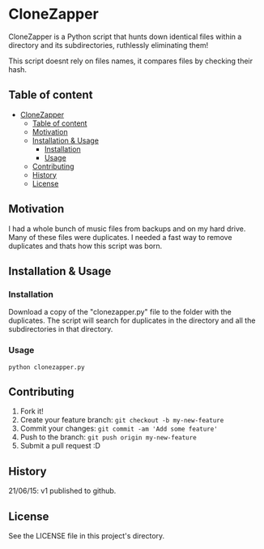 # CloneZapper
CloneZapper is a Python script that hunts down identical files within a directory and its subdirectories, ruthlessly eliminating them! 

This script doesnt rely on files names, it compares files by checking their hash.

## Table of content

- [CloneZapper](#clonezapper)
  - [Table of content](#table-of-content)
  - [Motivation](#motivation)
  - [Installation \& Usage](#installation--usage)
    - [Installation](#installation)
    - [Usage](#usage)
  - [Contributing](#contributing)
  - [History](#history)
  - [License](#license)

## Motivation
I had a whole bunch of music files from backups and on my hard drive. Many of these files were duplicates. I needed a fast way to remove duplicates and thats how this script was born.

## Installation & Usage

### Installation
Download a copy of the "clonezapper.py" file to the folder with the duplicates. The script will search for duplicates in the directory and all the subdirectories in that directory.

### Usage
```
python clonezapper.py
```

## Contributing
1. Fork it!
2. Create your feature branch: `git checkout -b my-new-feature`
3. Commit your changes: `git commit -am 'Add some feature'`
4. Push to the branch: `git push origin my-new-feature`
5. Submit a pull request :D

## History
21/06/15: v1 published to github.

## License
See the LICENSE file in this project's directory.
